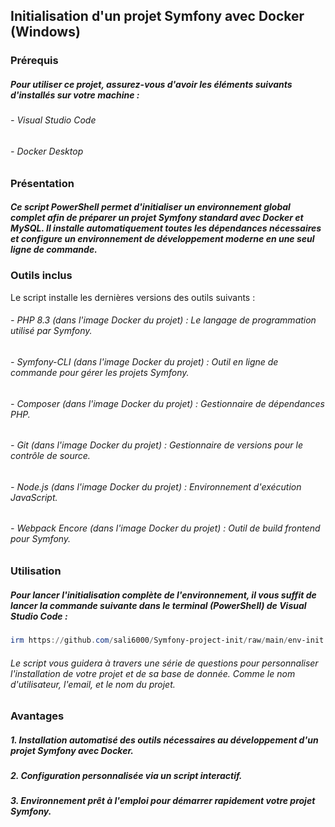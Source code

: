## Initialisation d'un projet Symfony avec Docker (Windows)

### Prérequis
##### Pour utiliser ce projet, assurez-vous d'avoir les éléments suivants d'installés sur votre machine :
###### - Visual Studio Code

###### - Docker Desktop



### Présentation
##### Ce script PowerShell permet d'initialiser un environnement global complet afin de préparer un projet Symfony standard avec Docker et MySQL. Il installe automatiquement toutes les dépendances nécessaires et configure un environnement de développement moderne en une seul ligne de commande.


### Outils inclus
Le script installe les dernières versions des outils suivants :

###### - PHP 8.3 (dans l'image Docker du projet) : Le langage de programmation utilisé par Symfony.

###### - Symfony-CLI (dans l'image Docker du projet) : Outil en ligne de commande pour gérer les projets Symfony.

###### - Composer (dans l'image Docker du projet) : Gestionnaire de dépendances PHP.

###### - Git (dans l'image Docker du projet) : Gestionnaire de versions pour le contrôle de source.

###### - Node.js (dans l'image Docker du projet) : Environnement d'exécution JavaScript.

###### - Webpack Encore (dans l'image Docker du projet) : Outil de build frontend pour Symfony.



### Utilisation

##### Pour lancer l'initialisation complète de l'environnement, il vous suffit de lancer la commande suivante dans le terminal (PowerShell) de Visual Studio Code :

```powershell
irm https://github.com/sali6000/Symfony-project-init/raw/main/env-init.ps1 | iex
```
###### Le script vous guidera à travers une série de questions pour personnaliser l'installation de votre projet et de sa base de donnée. Comme le nom d'utilisateur, l'email, et le nom du projet.

### Avantages
##### 1. Installation automatisé des outils nécessaires au développement d'un projet Symfony avec Docker.
##### 2. Configuration personnalisée via un script interactif.
##### 3. Environnement prêt à l'emploi pour démarrer rapidement votre projet Symfony.
